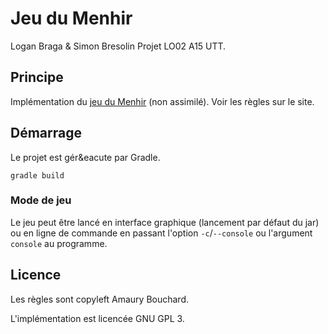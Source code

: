 # Jeu du Menhir

Logan Braga & Simon Bresolin
Projet LO02 A15 UTT.

## Principe

Impl&eacute;mentation du [jeu du Menhir](http://www.pandocreon.fr/jeux/menhir/) (non assimil&eacute;).
Voir les r&egrave;gles sur le site.

## D&eacute;marrage

Le projet est g&eacute;r&eacute par Gradle.

`gradle build`

### Mode de jeu

Le jeu peut &ecirc;tre lanc&eacute; en interface graphique (lancement par 
d&eacute;faut du jar) ou en ligne de commande en passant l'option `-c`/`--console` ou l'argument `console` au programme.

## Licence

Les r&egrave;gles sont copyleft Amaury Bouchard.

L'impl&eacute;mentation est licenc&eacute;e GNU GPL 3.
